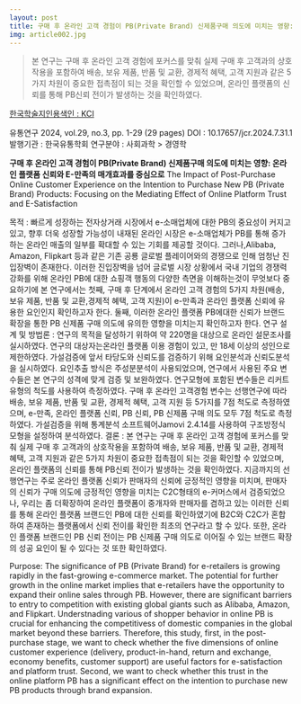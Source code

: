 ```yaml
---
layout: post
title: 구매 후 온라인 고객 경험이 PB(Private Brand) 신제품구매 의도에 미치는 영향: 온라인 플랫폼 신뢰와 E-만족의 매개효과를 중심으로
img: article002.jpg
---
```


<blockquote>
본 연구는 구매 후 온라인 고객 경험에 포커스를 맞춰 실제 구매 후 고객과의 상호작용을 포함하여 배송, 보유 제품, 반품 및 교환, 경제적 혜택, 고객 지원과 같은 5가지 차원이 중요한 접촉점이 되는 것을 확인할 수 있었으며, 온라인 플랫폼의 신뢰를 통해 PB신뢰 전이가 발생하는 것을 확인하였다.
</blockquote>

<a href="https://www.kci.go.kr/kciportal/ci/sereArticleSearch/ciSereArtiView.kci?sereArticleSearchBean.artiId=ART003104616"> 한국학술지인용색인 : KCI </a>

유통연구
2024, vol.29, no.3, pp. 1-29 (29 pages)
DOI : 10.17657/jcr.2024.7.31.1
발행기관 : 한국유통학회
연구분야 : 사회과학 > 경영학

<B> 구매 후 온라인 고객 경험이 PB(Private Brand) 신제품구매 의도에 미치는 영향: 온라인 플랫폼 신뢰와 E-만족의 매개효과를 중심으로</b>
The Impact of Post-Purchase Online Customer Experience on the Intention to Purchase New PB (Private Brand) Products: Focusing on the Mediating Effect of Online Platform Trust and E-Satisfaction

목적 : 빠르게 성장하는 전자상거래 시장에서 e-소매업체에 대한 PB의 중요성이 커지고 있고, 향후 더욱 성장할 가능성이 내재된 온라인 시장은 e-소매업체가 PB를 통해 증가하는 온라인 매출의 일부를 확대할 수 있는 기회를 제공할 것이다. 그러나,Alibaba, Amazon, Flipkart 등과 같은 기존 공룡 글로벌 플레이어와의 경쟁으로 인해 엄청난 진입장벽이 존재한다. 이러한 진입장벽을 넘어 글로벌 시장 상황에서 국내 기업의 경쟁력 강화를 위해 온라인 PB에 대한 쇼핑객 행동의 다양한 측면을 이해하는것이 무엇보다 중요하기에 본 연구에서는 첫째, 구매 후 단계에서 온라인 고객 경험의 5가지 차원(배송, 보유 제품, 반품 및 교환,경제적 혜택, 고객 지원)이 e-만족과 온라인 플랫폼 신뢰에 유용한 요인인지 확인하고자 한다. 둘째, 이러한 온라인 플랫폼 PB에대한 신뢰가 브랜드 확장을 통한 PB 신제품 구매 의도에 유의한 영향을 미치는지 확인하고자 한다.
연구 설계 및 방법론 : 연구의 목적을 달성하기 위하여 약 220명을 대상으로 온라인 설문조사를 실시하였다. 연구의 대상자는온라인 플랫폼 이용 경험이 있고, 만 18세 이상의 성인으로 제한하였다. 가설검증에 앞서 타당도와 신뢰도를 검증하기 위해 요인분석과 신뢰도분석을 실시하였다. 요인추출 방식은 주성분분석이 사용되었으며, 연구에서 사용된 주요 변수들은 본 연구의 성격에 맞게 검증 및 보완하였다. 연구모형에 포함된 변수들은 리커트 유형의 척도를 사용하여 측정하였다. 구매 후 온라인 고객경험 변수는 선행연구에 따라 배송, 보유 제품, 반품 및 교환, 경제적 혜택, 고객 지원 등 5가지를 7점 척도로 측정하였으며, e-만족, 온라인 플랫폼 신뢰, PB 신뢰, PB 신제품 구매 의도 모두 7점 척도로 측정하였다. 가설검증을 위해 통계분석 소프트웨어Jamovi 2.4.14를 사용하여 구조방정식 모형을 설정하여 분석하였다.
결론 : 본 연구는 구매 후 온라인 고객 경험에 포커스를 맞춰 실제 구매 후 고객과의 상호작용을 포함하여 배송, 보유 제품, 반품 및 교환, 경제적 혜택, 고객 지원과 같은 5가지 차원이 중요한 접촉점이 되는 것을 확인할 수 있었으며, 온라인 플랫폼의 신뢰를 통해 PB신뢰 전이가 발생하는 것을 확인하였다. 지금까지의 선행연구는 주로 온라인 플랫폼 신뢰가 판매자의 신뢰에 긍정적인 영향을 미치며, 판매자의 신뢰가 구매 의도에 긍정적인 영향을 미치는 C2C형태의 e-커머스에서 검증되었으나, 우리는 좀 더확장하여 온라인 플랫폼이 중개자와 판매자를 겸하고 있는 이러한 신뢰를 통해 온라인 플랫폼 브랜드인 PB에 대한 신뢰를 확인하였기에 B2C와 C2C가 혼합하여 존재하는 플랫폼에서 신뢰 전이를 확인한 최초의 연구라고 할 수 있다. 또한, 온라인 플랫폼 브랜드인 PB 신뢰 전이는 PB 신제품 구매 의도로 이어질 수 있는 브랜드 확장의 성공 요인이 될 수 있다는 것 또한 확인하였다.


Purpose: The significance of PB (Private Brand) for e-retailers is growing rapidly in the fast-growing e-commerce market. The potential for further growth in the online market implies that e-retailers have the opportunity to expand their online sales through PB. However, there are significant barriers to entry to competition with existing global giants such as Alibaba, Amazon, and Flipkart. Understnading various of shopper behavior in online PB is crucial for enhancing the competitivess of domestic companies in the global market beyond these barriers. Therefore, this study, first, in the post-purchase stage, we want to check whether the five dimensions of online customer experience (delivery, product-in-hand, return and exchange, economy benefits, customer support) are useful factors for e-satisfaction and platform trust. Second, we want to check whether this trust in the online platform PB has a significant effect on the intention to purchase new PB products through brand expansion.

